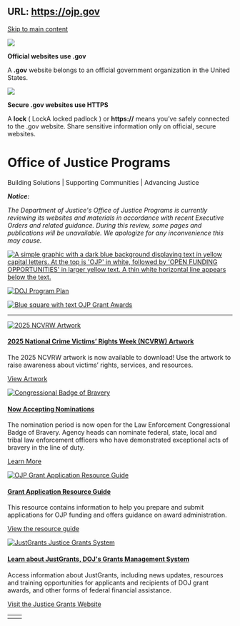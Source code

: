 URL: https://ojp.gov
---
[Skip to main content](https://www.ojp.gov/#main-content)

![](https://www.ojp.gov/themes/custom/ojp/assets/images/icon-dot-gov.svg)

**Official websites use .gov**

A **.gov** website belongs to an official government organization in the United States.


![](https://www.ojp.gov/themes/custom/ojp/assets/images/icon-https.svg)

**Secure .gov websites use HTTPS**

A **lock** (
LockA locked padlock
) or **https://** means you’ve safely connected to the .gov website. Share sensitive information only on official, secure websites.

# Office of Justice Programs

Building Solutions \| Supporting Communities \| Advancing Justice

_**Notice:**_

_The Department of Justice's Office of Justice Programs is currently reviewing its websites and materials in accordance with recent Executive Orders and related guidance. During this review, some pages and publications will be unavailable. We apologize for any inconvenience this may cause._

[![A simple graphic with a dark blue background displaying text in yellow capital letters. At the top is 'OJP' in white, followed by 'OPEN FUNDING OPPORTUNITIES' in larger yellow text. A thin white horizontal line appears below the text.](https://www.ojp.gov/sites/g/files/xyckuh241/files/styles/card/public/images/2025-01/OJP-OpenFundingOpps-Card_0.png?itok=31bnGyfK)](https://www.ojp.gov/funding/explore/current-funding-opportunities)

[![DOJ Program Plan](https://www.ojp.gov/sites/g/files/xyckuh241/files/styles/card/public/images/2023-12/dojprogplan.png?itok=PWqXOurM)](https://www.justice.gov/dojgrantsprogramplan)

[![Blue square with text OJP Grant Awards](https://www.ojp.gov/sites/g/files/xyckuh241/files/styles/card/public/images/2024-01/ojpgrantawardscard_013024.png?itok=KA1B2FWm)](https://www.ojp.gov/funding/ojpgrantawards)

* * *

[![2025 NCVRW Artwork](https://www.ojp.gov/sites/g/files/xyckuh241/files/styles/card/public/images/2025-01/ncvrw2025.png?itok=qoHUzdoG)](https://ovc.ojp.gov/ncvrw2025/artwork)

#### [2025 National Crime Victims’ Rights Week (NCVRW) Artwork](https://ovc.ojp.gov/ncvrw2025/artwork)

The 2025 NCVRW artwork is now available to download! Use the artwork to raise awareness about victims’ rights, services, and resources.

[View Artwork](https://ovc.ojp.gov/ncvrw2025/artwork)

[![Congressional Badge of Bravery](https://www.ojp.gov/sites/g/files/xyckuh241/files/styles/card/public/images/2024-12/cbob2024.png?itok=5VWbg_sU)](https://bja.ojp.gov/program/badgeofbravery?utm_source=ojp&utm_medium=webpage&utm_campaign=cbob)

#### [Now Accepting Nominations](https://bja.ojp.gov/program/badgeofbravery?utm_source=ojp&utm_medium=webpage&utm_campaign=cbob)

The nomination period is now open for the Law Enforcement Congressional Badge of Bravery. Agency heads can nominate federal, state, local and tribal law enforcement officers who have demonstrated exceptional acts of bravery in the line of duty.

[Learn More](https://bja.ojp.gov/program/badgeofbravery?utm_source=ojp&utm_medium=webpage&utm_campaign=cbob)

[![OJP Grant Application Resource Guide](https://www.ojp.gov/sites/g/files/xyckuh241/files/styles/card/public/images/2020-02/grant-app-resource-guide_2.png?itok=6dhJ7msq)](https://www.ojp.gov/funding/apply/ojp-grant-application-resource-guide)

#### [Grant Application Resource Guide](https://www.ojp.gov/funding/apply/ojp-grant-application-resource-guide)

This resource contains information to help you prepare and submit applications for OJP funding and offers guidance on award administration.

[View the resource guide](https://www.ojp.gov/funding/apply/ojp-grant-application-resource-guide)

[![JustGrants Justice Grants System](https://www.ojp.gov/sites/g/files/xyckuh241/files/styles/card/public/images/2020-07/card_JustGrants-with-seal_960x640.jpg?itok=_z4MOt5g)](https://justicegrants.usdoj.gov/)

#### [Learn about JustGrants, DOJ's Grants Management System](https://justicegrants.usdoj.gov/)

Access information about JustGrants, including news updates, resources and training opportunities for applicants and recipients of DOJ grant awards, and other forms of federal financial assistance.

[Visit the Justice Grants Website](https://justicegrants.usdoj.gov/)

|     |     |
| --- | --- |
|  |  |